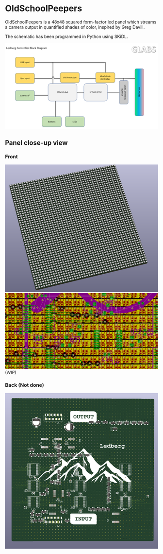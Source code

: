 # OldSchoolPeepers
OldSchoolPeepers is a 48x48 squared form-factor led panel which streams a camera output in quantified shades of color, inspired by Greg Davill.

The schematic has been programmed in Python using SKiDL.

![Schematic](schematic.png)

## Panel close-up view
### Front

![FrontPanel](frontledpanel.png)
![Routing](routing.png) (WIP)
### Back (Not done)

![BackPanel](backledpanel.png)
